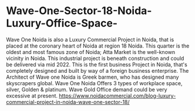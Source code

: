 # Wave-One-Sector-18-Noida-Luxury-Office-Space-
Wave One Noida is also a Luxury Commercial Project in Noida, that is placed at the coronary heart of Noida at region 18 Noida. This quarter is the oldest and most famous zone of Noida; Atta Market is the well-known vicinity in Noida. This industrial project is beneath construction and could be delivered via mid 2022. This is the first business Project in Noida, that's completely designed and built by way of a foreign business enterprise. The Architect of Wave one Noida is Greek barmen, who has designed many skyscrapers global. Wave One Noida Offers 3 types of workplace space, silver, Golden &amp; platinum. Wave Gold Office demand could be very excessive at present. https://www.noidacommercial.com/blog-luxury-commercial-project-in-noida-wave-one-sector-18/ 
